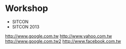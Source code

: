 # Workshop
* SITCON
 * SITCON 2013


http://www.google.com.tw
http://www.yahoo.com.tw
http://www.google.com.tw2
http://www.facebook.com.tw
